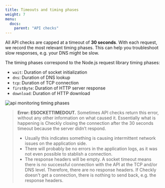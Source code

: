 ```yaml
---
title: Timeouts and timing phases
weight: 7
menu:
  docs:
    parent: "API checks"
---
```


All API checks are capped at a timeout of **30 seconds**. With each request, we record the most relevant timing phases. This can help you troubleshoot slow responses, e.g. your DNS might be slow.

The timing phases correspond to the Node.js request library timing phases:

- `wait`: Duration of socket initialization
- `dns`: Duration of DNS lookup
- `tcp`: Duration of TCP connection
- `firstByte`: Duration of HTTP server response
- `download`: Duration of HTTP download

![api monitoring timing phases](/docs/images/api-checks/timing-phases.png)

>**Error: ESOCKETTIMEDOUT.** Sometimes API checks return this error, without any other information on what caused it. Essentially what is happening is Checkly closing the connection after the 30 seconds timeout because the server didn’t respond. 
>- Usually this indicates something is causing intermittent network issues on the application side.
>- There will probably be no errors in the application logs, as it was not even possible to stablish a connection.
>- The response headers will be empty. A socket timeout means there is no successful connection with the API at the TCP and/or DNS level. Therefore, there are no response headers. If Checkly doesn't get a connection, there is nothing to send back, e.g. the response headers.


